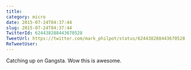 ```yaml
---
title: 
category: micro
date: 2015-07-24T04:37:44
slug: 2015-07-24T04:37:44
TwitterId: 624438288443670528
TweetUrl: https://twitter.com/mark_philpot/status/624438288443670528
ReTweetUser: 
---
```


Catching up on Gangsta. Wow this is awesome.